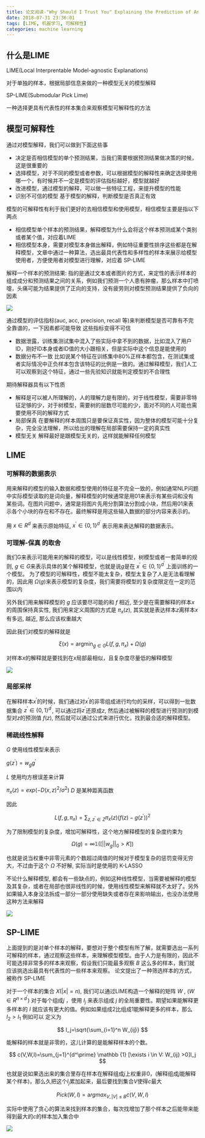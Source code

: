 ```yaml
---
title: 论文阅读-"Why Should I Trust You" Explaining the Prediction of Any Classifier
date: 2018-07-31 23:36:01
tags: [LIME, 机器学习, 可解释性]
categories: machine learning
---
```


## 什么是LIME

LIME(Local Interprentable Model-agnostic Explanations) 

对于单独的样本，根据局部信息来做的一种模型无关的模型解释

SP-LIME(Submodular Pick Lime)

一种选择更具有代表性的样本集合来观察模型可解释性的方法

## 模型可解释性

通过对模型解释，我们可以做到下面这些事

- 决定是否相信模型的单个预测结果，当我们需要根据预测结果做决策的时候，这是很重要的
- 选择模型，对于不同的模型或者参数，可以根据模型的解释性来确定选择使用哪一个，有时候并不一定是模型的评估指标越好，模型就越好
- 改进模型，通过模型的解释，可以做一些特征工程，来提升模型的性能
- 识别不可信的模型 基于模型的解释，判断模型是否真正有效

模型的可解释性有利于我们更好的去相信模型和使用模型，相信模型主要是指以下两点

- 相信模型单个样本的预测结果，解释模型为什么会将这个样本预测成某个类别或者某个值，对应着LIME
- 相信模型本身，需要对模型本身做出解释，例如特征重要性排序这些都是在解释模型，文章中通过一种算法，选出最具代表性和多样性的样本来展示给模型使用者，方便使用者对模型进行理解，对应着 SP-LIME

解释一个样本的预测结果: 指的是通过文本或者图片的方式，来定性的表示样本的组成成分和预测结果之间的关系，例如我们预测一个人患有肿瘤，那么样本中打喷嚏，头痛可能为结果提供了正向的支持，没有疲劳则对模型预测结果提供了负向的因素

![](fig1.png)

通过模型的评估指标(auc, acc, precision, recall 等)来判断模型是否可靠有不完全靠谱的，一下因素都可能导致 这些指标变得不可信

- 数据泄露，训练集测试集中混入了些实际中拿不到的数据，比如混入了用户ID，刚好ID本身或者ID值的大小跟相关，但是实际中这个信息是能使用的
- 数据分布不一致 比如说某个特征在训练集中80%正样本都包含，在测试集或者实际情况中正负样本包含该特征的比例是一致的。通过解释模型，我们人工可以观察到这个特征，通过一些先验知识就能判定模型的不合理性

期待解释器具有以下性质

- 解释是可以被人所理解的，人的理解力是有限的，对于线性模型，需要非零特征足够的少，对于树模型，需要树的层数尽可能的少，面对不同的人可能也需要使用不同的解释方式
- 局部保真 在要解释的样本周围只是要保证真实性，因为整体的模型可能十分复杂，完全没法理解，所以给出的理解在局部需要保持一定的真实性
- 模型无关 解释最好是跟模型无关的，这样就能解释任何模型

## LIME

### 可解释的数据表示

用来解释的模型的输入数据和模型使用的特征是不完全一致的，例如通常NLP问题中实际模型读取的是词向量，解释模型的时候通常是用01来表示有某些词和没有某些词。在图片问题中，通常是将图片先用分割算法分割成小块，然后用01来表示各个小块的存在和不存在。最终解释是用这些输入数据的部分内容来表示的。

用 $x \in R^d$ 来表示原始特征, $x^{\prime} \in \lbrace 0,1 \rbrace ^{d^\prime}$ 表示用来表达解释的数据表示。

### 可理解-保真 的取舍

我们G来表示可能用来的解释的模型，可以是线性模型，树模型或者一套简单的规则, $g \in G$来表示具体的某个解释模型，也就是说$g$是在  $x^{\prime} \in \lbrace 0,1 \rbrace ^{d^\prime}$  上面训练的一个模型。
为了模型的可解释性，模型不能太复杂，模型太复杂了人是无法看理解的，因此用 $\Omega(g)$来表示模型的复杂度，我们需要将模型的复杂度限定在一定的范围以内

另外我们用来解释模型的 $g$ 应该要尽可能的和 $f$ 相近, 至少是在需要解释的样本$x$的周围保持真实性, 我们用来定义周围的方式是 $\pi_x(z)$, 其实就是表达样本$z$离样本$x$有多远, 越近, 那么应该权重越大

因此我们对模型的解释就是

$$
\xi(x) = \mathop {argmin}_{g\in G} L(f, g, \pi_x) + \Omega(g)
$$

对样本$x$的解释就是要找到在$x$局部最相似，且复杂度尽量低的解释模型

![](fig2.png)

### 局部采样

在解释样本$x^\prime$的时候，我们通过对$x^\prime$的非零组成进行均匀的采样，可以得到一批数据集合 $z^\prime \in \lbrace 0, 1 \rbrace ^{d^\prime}$, 可以通过将$z^\prime$还原成$z$, 然后通过被解释的模型进行预测的到模型对$z$的预测值 $f(z)$, 然后就可以通过公式来进行优化，找到最合适的解释模型。

### 稀疏线性解释

$G$ 使用线性模型来表示

$g(z^\prime) = w_g g^\prime$

$L$ 使用均方根误差来计算

$\pi_x(z) = exp(-D(x, z)^2/\sigma^2)$  $D$ 是某种距离函数

因此

$$
L(f, g, \pi_x)=\sum_{z,z^\prime \in Z} \pi_x(z)(f(z) - g(z^\prime))^2
$$

为了限制模型的复杂度，增加可解释性，这个地方解释模型的复杂度约束为

$$
\Omega(g) = \infty \mathbb {1}([||w_g||_0 > K])
$$

也就是说当权重中非零元素的个数超过阈值的时候对于模型复杂的惩罚变得无穷大，不过由于这个 $\Omega$ 不好解, 实际当时是使用的 K-LASSO

不论什么解释模型, 都会有一些缺点的，例如这种线性模型，当需要被解释的模型及其复杂，或者在局部也很非线性的时候，使用线性模型来解释就不太好了。另外如果输入本身没法拆成一部分一部分使用缺失或者存在来影响输出，也没办法使用这种方法来解释

![](fig3.png)

## SP-LIME

上面提到的是对单个样本的解释，要想对于整个模型有所了解，就需要选出一系列可解释的样本，通过观察这些样本，来理解模型模型。由于人力是有限的，因此不可能选择非常多的样本来观察，假设我们只能最多观察 $B$ 这么多的样本，我们就应该挑选出最具有代表性的一些样本来观察。
论文提出了一种筛选样本的方式，被称作 SP-LIME

对于一个样本的集合 $X(|x|=n)$, 我们可以通过LIME构造一个解释的矩阵 $W$ , ($W \in R^{n \times d^\prime}$) 对于每个组成$j$ ，使用 $I_j$ 来表示组成 $j$ 的全局重要性。期望如果能解释更多样本的 $I$ 就应该有更大的值。例如如果组成2比组成1能解释更多的样本，那么 $I_2 > I_1$ 例如可以 定义为

$$
I_j=\sqrt{\sum_{i=1}^n W_{ij}}
$$

能解释的样本就是非零的，这儿计算的是能解释样本的个数。

$$
c(V,W,I)=\sum_{j=1}^{d^\prime} \mathbb {1} [\exists i \in V: W_{ij} >0]I_j
$$

也就是说如果选出来的集合里存在样本在解释组成$j$上权重非0，(解释组成$j$能解释某个样本)，那么久把这个$I_j$累加起来，最后要找到集合$V$使得$c$最大

$$
Pick(W, I) = \mathop argmax_{V,|V| \leq B} c(V,W,I)
$$

实际中使用了贪心的算法来找到样本的集合，每次找增加了那个样本之后能带来能得到最大的$c$的样本加入集合中

![](fig4.png)















